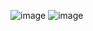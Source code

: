 ![image](https://github.com/LabyedBlanco/Pharmacie-Management-System-/assets/126405280/fa0d0e18-ac06-409a-8e62-b7d333cbbedf)
![image](https://github.com/LabyedBlanco/Pharmacie-Management-System-/assets/126405280/bfdef573-a5aa-4a5d-a228-90ee50d17da7)
